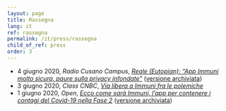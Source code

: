 ```yaml
---
layout: page
title: Rassegna
lang: it
ref: rassegna
permalink: /it/press/rassegna
child_of_ref: press
order: 3
---
```


* 4 giugno 2020, *Radio Cusano Campus*, [*Reale (Eutopian): “App Immuni molto sicura, paure sulla privacy infondate”*](https://www.tag24.it/257090-reale-eutopian-app-immuni-sicura-paure-sulla-privacy-infondate/) ([versione archiviata](http://web.archive.org/web/*/https://www.tag24.it/257090-reale-eutopian-app-immuni-sicura-paure-sulla-privacy-infondate/))
* 3 giugno 2020, *Class CNBC*, [*Via libera a Immuni fra le polemiche*](https://youtu.be/pPQURzro7uM)
* 1 giugno 2020, *Open*, [*Ecco come sarà Immuni, l’app per contenere i contagi del Covid-19 nella Fase 2*](https://www.open.online/2020/06/01/ecco-come-sara-immuni-app-per-contenere-i-contagi-del-coronavirus-nella-fase-2/) ([versione archiviata](https://web.archive.org/web/*/https://www.open.online/2020/06/01/ecco-come-sara-immuni-app-per-contenere-i-contagi-del-coronavirus-nella-fase-2/))
